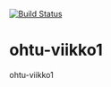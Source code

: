 [![Build Status](https://travis-ci.org/joonissi/ohtu-viikko1.svg?branch=master)](https://travis-ci.org/joonissi/ohtu-viikko1)  
  
# ohtu-viikko1
ohtu-viikko1
